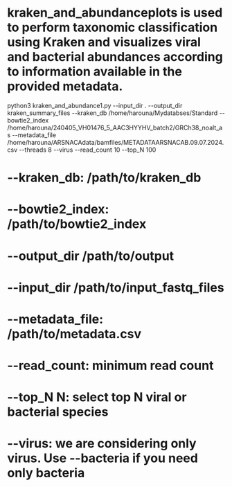 # kraken_and_abundanceplots is used to perform taxonomic classification using Kraken and visualizes viral and bacterial abundances according to information available in the provided metadata.

python3 kraken_and_abundance1.py --input_dir . --output_dir kraken_summary_files --kraken_db /home/harouna/Mydatabses/Standard --bowtie2_index /home/harouna/240405_VH01476_5_AAC3HYYHV_batch2/GRCh38_noalt_as --metadata_file /home/harouna/ARSNACAdata/bamfiles/METADATAARSNACAB.09.07.2024.csv --threads 8 --virus --read_count 10 --top_N 100
# --kraken_db: /path/to/kraken_db
# --bowtie2_index: /path/to/bowtie2_index
# --output_dir /path/to/output
# --input_dir /path/to/input_fastq_files
# --metadata_file: /path/to/metadata.csv
# --read_count: minimum read count
# --top_N N: select top N viral or bacterial species
# --virus: we are considering only virus. Use --bacteria if you need only bacteria
